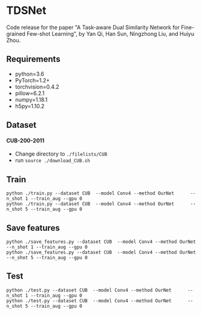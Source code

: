 # TDSNet

Code release for the paper "A Task-aware Dual Similarity Network for Fine-grained Few-shot Learning", by Yan Qi, Han Sun, Ningzhong Liu, and Huiyu Zhou.

## Requirements

* python=3.6
* PyTorch=1.2+
* torchvision=0.4.2
* pillow=6.2.1
* numpy=1.18.1
* h5py=1.10.2

## Dataset

#### CUB-200-2011

* Change directory to `./filelists/CUB`
* run `source ./download_CUB.sh`

## Train
```shell
python ./train.py --dataset CUB  --model Conv4 --method OurNet      --n_shot 1 --train_aug --gpu 0
python ./train.py --dataset CUB  --model Conv4 --method OurNet      --n_shot 5 --train_aug --gpu 0
```

## Save features

```shell
python ./save_features.py --dataset CUB  --model Conv4 --method OurNet      --n_shot 1 --train_aug --gpu 0
python ./save_features.py --dataset CUB  --model Conv4 --method OurNet      --n_shot 5 --train_aug --gpu 0

```

## Test

```shell
python ./test.py --dataset CUB  --model Conv4 --method OurNet      --n_shot 1 --train_aug --gpu 0
python ./test.py --dataset CUB  --model Conv4 --method OurNet      --n_shot 5 --train_aug --gpu 0
```
